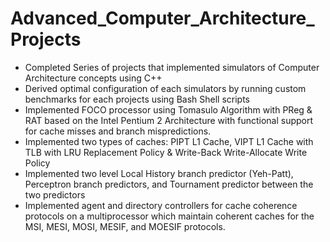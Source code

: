 # Advanced_Computer_Architecture_Projects
- Completed Series of projects that implemented simulators of Computer Architecture concepts using C++
- Derived optimal configuration of each simulators by running custom benchmarks for each projects using Bash Shell scripts
- Implemented FOCO processor using Tomasulo Algorithm with PReg & RAT based on the Intel Pentium 2 Architecture with functional support for cache misses and branch mispredictions. 
- Implemented two types of caches: PIPT L1 Cache, VIPT L1 Cache with TLB with LRU Replacement Policy & Write-Back Write-Allocate Write Policy
- Implemented two level Local History branch predictor (Yeh-Patt), Perceptron branch predictors, and Tournament predictor between the two predictors
- Implemented agent and directory controllers for cache coherence protocols on a multiprocessor which maintain coherent caches for the MSI, MESI, MOSI, MESIF, and MOESIF protocols.
